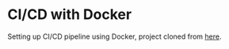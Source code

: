 # CI/CD with Docker
Setting up CI/CD pipeline using Docker, project cloned from [here](https://github.com/nebuk89/SimpleWhaleDemo).
